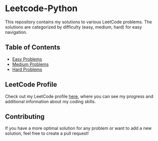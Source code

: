 # Leetcode-Python
This repository contains my solutions to various LeetCode problems. The solutions are categorized by difficulty (easy, medium, hard) for easy navigation.

## Table of Contents

- [Easy Problems](./Easy)
- [Medium Problems](./Medium)
- [Hard Problems](./Hard)

## LeetCode Profile

Check out my LeetCode profile [here](https://leetcode.com/Khaaaleed_5/), where you can see my progress and additional information about my coding skills.

## Contributing

If you have a more optimal solution for any problem or want to add a new solution, feel free to create a pull request!


  
